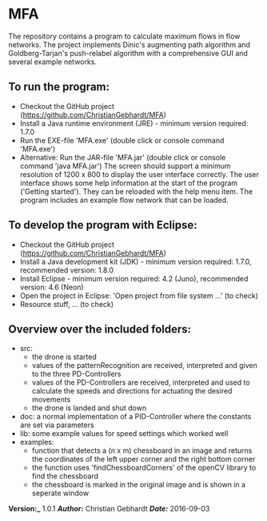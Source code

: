 # MFA

The repository contains a program to calculate maximum flows in flow networks. The project implements Dinic's augmenting path algorithm and Goldberg-Tarjan's push-relabel algorithm with a comprehensive GUI and several example networks.

## To run the program:
* Checkout the GitHub project (https://github.com/ChristianGebhardt/MFA)
* Install a Java runtime environment (JRE) - minimum version required: 1.7.0
* Run the EXE-file 'MFA.exe' (double click or console command 'MFA.exe')
* Alternative: Run the JAR-file 'MFA.jar' (double click or console command 'java MFA.jar')
The screen should support a minimum resolution of 1200 x 800 to display the user interface correctly.
The user interface shows some help information at the start of the program ('Getting started'). They can be reloaded with the help menu item.
The program includes an example flow network that can be loaded.

## To develop the program with Eclipse:
* Checkout the GitHub project (https://github.com/ChristianGebhardt/MFA)
* Install a Java development kit (JDK) - minimum version required: 1.7.0, recommended version: 1.8.0
* Install Eclipse - minimum version required: 4.2 (Juno), recommended version: 4.6 (Neon)
* Open the project in Eclipse: 'Open project from file system ...' (to check)
* Resource stuff, ... (to check)

## Overview over the included folders:
* src:
    + the drone is started
    + values of the patternRecognition are received, interpreted and given to the three PD-Controllers
    + values of the PD-Controllers are received, interpreted and used to calculate the speeds and directions for actuating the desired movements
    + the drone is landed and shut down
* doc: a normal implementation of a PID-Controller where the constants are set via parameters
* lib: some example values for speed settings which worked well
* examples:
    + function that detects a (n x m) chessboard in an image and returns the coordinates of the left upper corner and the right bottom corner
    + the function uses 'findChessboardCorners' of the openCV library to find the chessboard
    + the chessboard is marked in the original image and is shown in a seperate window

**Version:_** 1.0.1
**_Author:_** Christian Gebhardt
**_Date:_** 2016-09-03
